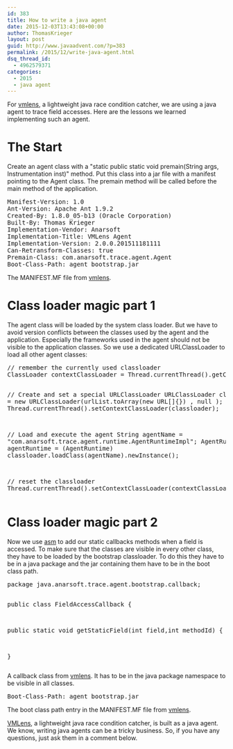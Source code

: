 ```yaml
---
id: 383
title: How to write a java agent
date: 2015-12-03T13:43:08+00:00
author: ThomasKrieger
layout: post
guid: http://www.javaadvent.com/?p=383
permalink: /2015/12/write-java-agent.html
dsq_thread_id:
  - 4962579371
categories:
  - 2015
  - java agent
---
```

For <a href="http://vmlens.com">vmlens</a>, a lightweight java race condition catcher, we are using a java agent to trace field accesses. Here are the lessons we learned implementing such an agent.
<h1>The Start</h1>
Create an agent class with a "static public static void premain(String args, Instrumentation inst)" method. Put this class into a jar file with a manifest pointing to the Agent class. The premain method will be called before the main method of the application.
<pre>
Manifest-Version: 1.0
Ant-Version: Apache Ant 1.9.2
Created-By: 1.8.0_05-b13 (Oracle Corporation)
Built-By: Thomas Krieger
Implementation-Vendor: Anarsoft
Implementation-Title: VMLens Agent
Implementation-Version: 2.0.0.201511181111
Can-Retransform-Classes: true
Premain-Class: com.anarsoft.trace.agent.Agent
Boot-Class-Path: agent_bootstrap.jar
</pre>
The MANIFEST.MF file from <a href="http://vmlens.com">vmlens</a>.



<h1>Class loader magic part 1</h1>
The agent class will be loaded by the system class loader. But we have to avoid version conflicts between the classes used by the agent and the application. Especially the frameworks used in the agent should not be visible to the application classes. So we use a dedicated URLClassLoader to load all other agent classes:
<pre>
// remember the currently used classloader
ClassLoader contextClassLoader = Thread.currentThread().getContextClassLoader();
		
// Create and set a special URLClassLoader
URLClassLoader classloader = new URLClassLoader(urlList.toArray(new URL[]{}) , null );
Thread.currentThread().setContextClassLoader(classloader);
	
// Load and execute the agent
String agentName = "com.anarsoft.trace.agent.runtime.AgentRuntimeImpl";
AgentRuntime agentRuntime  =  (AgentRuntime) classloader.loadClass(agentName).newInstance();
    
// reset the classloader
Thread.currentThread().setContextClassLoader(contextClassLoader);
</pre>

<h1>Class loader magic part 2</h1>
Now we use <a href="http://asm.ow2.org/">asm</a> to add our static callbacks methods when a field is accessed. To make sure that the classes are visible in every other class, they have to be loaded by the bootstrap classloader. To do this they have to be in a java package and the jar containing them have to be in the  boot class path.
<pre>
package java.anarsoft.trace.agent.bootstrap.callback;

public class FieldAccessCallback {

public static  void getStaticField(int field,int methodId) {
 }

}
</pre>
A callback class from <a href="http://vmlens.com">vmlens</a>. It has to be in the java package namespace to be visible in all classes.
<pre>
Boot-Class-Path: agent_bootstrap.jar
</pre>The boot class path entry in the MANIFEST.MF file from <a href="http://vmlens.com">vmlens</a>.



<a href="http://vmlens.com">VMLens</a>, a lightweight java race condition catcher, is built as a java agent. We know, writing java agents can be a tricky business. So, if you have any questions, just ask them in a comment below.